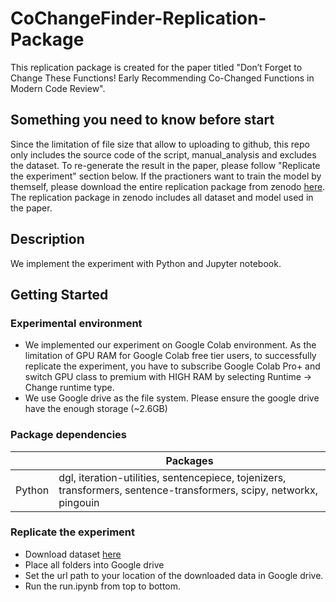 # CoChangeFinder-Replication-Package

This replication package is created for the paper titled "Don’t Forget to Change These Functions! Early Recommending Co-Changed Functions in Modern Code Review".

## Something you need to know before start
Since the limitation of file size that allow to uploading to github, this repo only includes the source code of the script, manual_analysis and excludes the dataset. To re-generate the result in the paper, please follow "Replicate the experiment" section below. If the practioners want to train the model by themself, please download the entire replication package from zenodo [here](https://doi.org/10.5281/zenodo.7894066). The replication package in zenodo includes all dataset and model used in the paper. 

## Description

We implement the experiment with Python and Jupyter notebook.

## Getting Started

### Experimental environment
* We implemented our experiment on Google Colab environment. As the limitation of GPU RAM for Google Colab free tier users, to successfully replicate the experiment, you have to subscribe Google Colab Pro+ and switch GPU class to premium with HIGH RAM by selecting Runtime -> Change runtime type.
* We use Google drive as the file system. Please ensure the google drive have the enough storage (~2.6GB)

### Package dependencies
|                      | Packages                                                                                                            |
|----------------------|---------------------------------------------------------------------------------------------------------------------|
| Python               | dgl, iteration-utilities, sentencepiece, tojenizers, transformers, sentence-transformers, scipy, networkx, pingouin |


### Replicate the experiment
* Download dataset [here](https://doi.org/10.5281/zenodo.7894066)
* Place all folders into Google drive
* Set the url path to your location of the downloaded data in Google drive.
* Run the run.ipynb from top to bottom.
